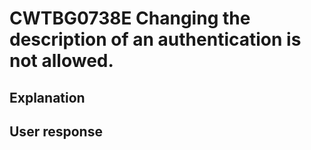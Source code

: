 # CWTBG0738E Changing the description of an authentication is not allowed.

## Explanation

## User response